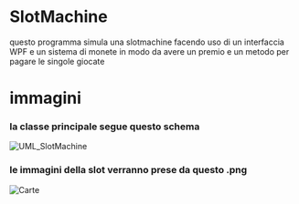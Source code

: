 # SlotMachine
questo programma simula una slotmachine facendo uso di un interfaccia WPF e un sistema di monete in modo da avere un premio e un metodo per pagare le singole giocate

# immagini
### la classe principale segue questo schema
![UML_SlotMachine](https://github.com/kevin-semprini/SlotMachine/assets/120457816/0c03d4d8-13af-48b7-9607-edcf0061843b)
### le immagini della slot verranno prese da questo .png
![Carte](https://github.com/kevin-semprini/SlotMachine/assets/120457816/da72f827-014d-4b60-82cb-f5cd4414406e)
